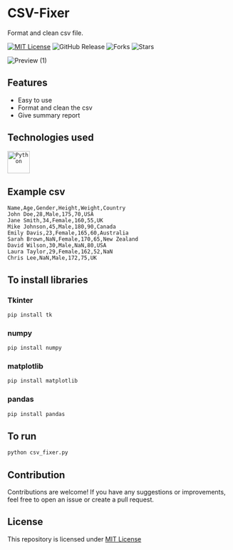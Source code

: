 # CSV-Fixer
Format and clean csv file.

[![MIT License](https://img.shields.io/badge/License-MIT-green.svg)](https://github.com/Harshit2012/CSV-Fixer?tab=MIT-1-ov-file#readme)
![GitHub Release](https://img.shields.io/github/v/release/harshit2012/CSV-Fixer)
![Forks](https://img.shields.io/github/forks/harshit2012/CSV-Fixer)
![Stars](https://img.shields.io/github/stars/harshit2012/CSV-Fixer)

![Preview (1)](https://github.com/Harshit2012/CSV-Fixer/assets/105143145/bc8a689b-c338-4325-ba2d-544be1fe9f0c)

## Features
- Easy to use
- Format and clean the csv
- Give summary report

## Technologies used
<code><img width="50" src="https://user-images.githubusercontent.com/25181517/183423507-c056a6f9-1ba8-4312-a350-19bcbc5a8697.png" alt="Python" title="Python"/></code>

## Example csv
```csv
Name,Age,Gender,Height,Weight,Country
John Doe,28,Male,175,70,USA
Jane Smith,34,Female,160,55,UK
Mike Johnson,45,Male,180,90,Canada
Emily Davis,23,Female,165,60,Australia
Sarah Brown,NaN,Female,170,65,New Zealand
David Wilson,30,Male,NaN,80,USA
Laura Taylor,29,Female,162,52,NaN
Chris Lee,NaN,Male,172,75,UK
```

## To install libraries
### Tkinter
```bash
pip install tk
```

### numpy
```bash
pip install numpy
```

### matplotlib
```bash
pip install matplotlib
```

### pandas
```bash
pip install pandas
```

## To run
```bash
python csv_fixer.py
```

## Contribution
Contributions are welcome! If you have any suggestions or improvements, feel free to open an issue or create a pull request.

## License
This repository is licensed under [MIT License](https://github.com/Harshit2012/CSV-Fixer#MIT-1-ov-file)
